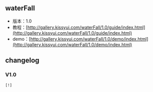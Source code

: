 ## waterFall

* 版本：1.0
* 教程：[http://gallery.kissyui.com/waterFall/1.0/guide/index.html](http://gallery.kissyui.com/waterFall/1.0/guide/index.html)
* demo：[http://gallery.kissyui.com/waterFall/1.0/demo/index.html](http://gallery.kissyui.com/waterFall/1.0/demo/index.html)

## changelog

### V1.0

    [!]


